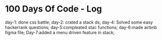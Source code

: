 # 100 Days Of Code - Log
day-1: done css battle;
day-2: crated a stack ds;
day-4: Solved some easy hackerrank questions;
day-5:compleated stac functions;
day-6:made airbnb figma file;
Day-7:added a menu driven feature in stack;